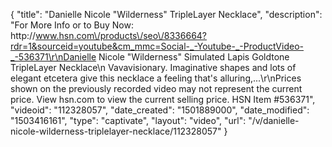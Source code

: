 {
    "title": "Danielle Nicole \"Wilderness\" TripleLayer Necklace",
    "description": "For More Info or to Buy Now: http:\/\/www.hsn.com\/products\/seo\/8336664?rdr=1&sourceid=youtube&cm_mmc=Social-_-Youtube-_-ProductVideo-_-536371\r\nDanielle Nicole \"Wilderness\" Simulated Lapis Goldtone TripleLayer Necklace\n Vavavisionary. Imaginative shapes and lots of elegant etcetera give this necklace a feeling that's alluring,...\r\nPrices shown on the previously recorded video may not represent the current price.  View hsn.com to view the current selling price. HSN Item #536371",
    "videoid": "112328057",
    "date_created": "1501889000",
    "date_modified": "1503416161",
    "type": "captivate",
    "layout": "video",
    "url": "\/v\/danielle-nicole-wilderness-triplelayer-necklace\/112328057"
}